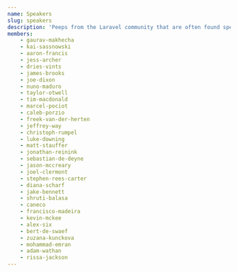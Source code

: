 ```yaml
---
name: Speakers
slug: speakers
description: 'Peeps from the Laravel community that are often found speaking at conferences, and user groups.'
members:
    - gaurav-makhecha
    - kai-sassnowski
    - aaron-francis
    - jess-archer
    - dries-vints
    - james-brooks
    - joe-dixon
    - nuno-maduro
    - taylor-otwell
    - tim-macdonald
    - marcel-pociot
    - caleb-porzio
    - freek-van-der-herten
    - jeffrey-way
    - christoph-rumpel
    - luke-downing
    - matt-stauffer
    - jonathan-reinink
    - sebastian-de-deyne
    - jason-mccreary
    - joel-clermont
    - stephen-rees-carter
    - diana-scharf
    - jake-bennett
    - shruti-balasa
    - caneco
    - francisco-madeira
    - kevin-mckee
    - alex-six
    - bert-de-swaef
    - zuzana-kunckova
    - mohammad-emran
    - adam-wathan
    - rissa-jackson
---
```

